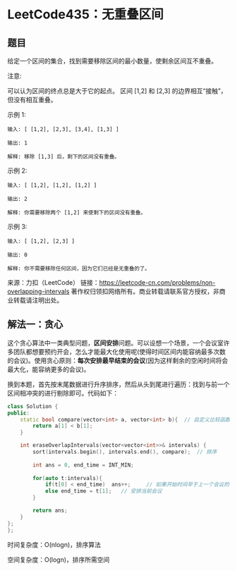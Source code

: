 # LeetCode435：无重叠区间

## 题目

给定一个区间的集合，找到需要移除区间的最小数量，使剩余区间互不重叠。

注意:

可以认为区间的终点总是大于它的起点。
区间 [1,2] 和 [2,3] 的边界相互“接触”，但没有相互重叠。

示例 1:

```
输入: [ [1,2], [2,3], [3,4], [1,3] ]

输出: 1

解释: 移除 [1,3] 后，剩下的区间没有重叠。
```

示例 2:

```
输入: [ [1,2], [1,2], [1,2] ]

输出: 2

解释: 你需要移除两个 [1,2] 来使剩下的区间没有重叠。
```

示例 3:

```
输入: [ [1,2], [2,3] ]

输出: 0

解释: 你不需要移除任何区间，因为它们已经是无重叠的了。
```

来源：力扣（LeetCode）
链接：https://leetcode-cn.com/problems/non-overlapping-intervals
著作权归领扣网络所有。商业转载请联系官方授权，非商业转载请注明出处。

## 解法一：贪心

这个贪心算法中一类典型问题，**区间安排**问题。可以设想一个场景，一个会议室许多团队都想要预约开会，怎么才能最大化使用呢(使得时间区间内能容纳最多次数的会议)。使用贪心原则：**每次安排最早结束的会议**(因为这样剩余的空闲时间将会最大化，能容纳更多的会议)。

换到本题，首先按末尾数据进行升序排序，然后从头到尾进行遍历：找到与前一个区间相冲突的进行剔除即可。代码如下：

```c++
class Solution {
public:
    static bool compare(vector<int> a, vector<int> b){	// 自定义比较函数
        return a[1] < b[1];
    }

    int eraseOverlapIntervals(vector<vector<int>>& intervals) {
        sort(intervals.begin(), intervals.end(), compare);	// 排序
        
        int ans = 0, end_time = INT_MIN;
        
        for(auto t:intervals){
            if(t[0] < end_time)  ans++;  	// 如果开始时间早于上一个会议的结束时间，则出现冲突，需要剔除
            else end_time = t[1];	// 安排当前会议
        }

        return ans;
    }
};
};
```

时间复杂度：O(nlogn)，排序算法

空间复杂度：O(logn)，排序所需空间

